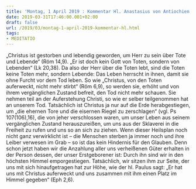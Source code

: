 ```yaml
---
title: 'Montag, 1 April 2019 : Kommentar Hl. Anastasius von Antiochien'
date: 2019-03-31T17:46:00.001+02:00
draft: false
url: /2019/03/montag-1-april-2019-kommentar-hl.html
tags: 
- MEDITATIO
---
```


„Christus ist gestorben und lebendig geworden, um Herr zu sein über Tote und Lebende“ (Röm 14,9). „Er ist doch kein Gott von Toten, sondern von Lebenden“ (Lk 20,38). Da also der Herr über die Toten lebt, sind die Toten keine Toten mehr, sondern Lebende: Das Leben herrscht in ihnen, damit sie ohne Furcht vor dem Tod leben. So wie „Christus, von den Toten auferweckt, nicht mehr stirbt“ (Röm 6,9), so werden sie, erhöht und von ihrem vergänglichen Zustand befreit, den Tod nicht mehr schauen. Sie nehmen teil an der Auferstehung Christi, so wie er selber teilgenommen hat an unserem Tod. Tatsächlich ist Christus ja nur auf die Erde herabgestiegen, um „die ehernen Tore und die eisernen Riegel zu zerschlagen“ (vgl. Ps 107(106),16), die von jeher verschlossen waren, um unser Leben aus seinem vergänglichen Zustand herauszureißen, um uns aus der Sklaverei in die Freiheit zu rufen und uns so an sich zu ziehen. Wenn dieser Heilsplan noch nicht ganz verwirklicht ist – die Menschen sterben ja immer noch und ihre Leiber verwesen im Grab – so ist das kein Hindernis für den Glauben. Denn schon jetzt haben wir die Anzahlung aller uns verheißenen Güter erhalten in der Person dessen, der unser Erstgeborener ist: Durch ihn sind wir in den höchsten Himmel emporgestiegen. Tatsächlich, wir sitzen ihm zur Seite, der uns mit sich hinaufgetragen hat zur Höhe, wie der hl. Paulus sagt: „Er hat uns mit Christus auferweckt und uns zusammen mit ihm einen Platz im Himmel gegeben“ (Eph 2,6).